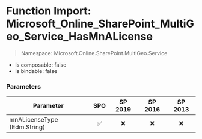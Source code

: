 # Function Import: Microsoft_Online_SharePoint_MultiGeo_Service_HasMnALicense

> Namespace: Microsoft.Online.SharePoint.MultiGeo.Service

- Is composable: false
- Is bindable: false

### Parameters

Parameter | SPO | SP 2019 | SP 2016 | SP 2013
----------|:---:|:-------:|:-------:|:-------:
mnALicenseType (Edm.String) | ✅ | ❌ | ❌ | ❌